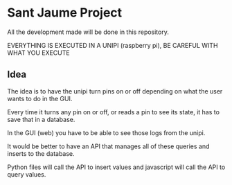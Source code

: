 # Sant Jaume Project
All the development made will be done in this repository.

EVERYTHING IS EXECUTED IN A UNIPI (raspberry pi), BE CAREFUL WITH WHAT YOU EXECUTE

## Idea
The idea is to have the unipi turn pins on or off depending on what the user wants to do in the GUI.

Every time it turns any pin on or off, or reads a pin to see its state, it has to save that in a database.

In the GUI (web) you have to be able to see those logs from the unipi.

It would be better to have an API that manages all of these queries and inserts to the database.

Python files will call the API to insert values and javascript will call the API to query values.
